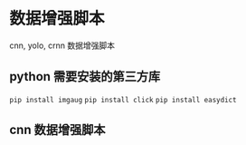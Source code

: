 # 数据增强脚本
cnn, yolo, crnn 数据增强脚本
## python 需要安装的第三方库
`pip install imgaug`
`pip install click`
`pip install easydict`
## cnn 数据增强脚本


